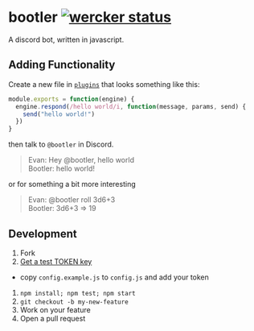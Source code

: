 # bootler [![wercker status](https://app.wercker.com/status/3e11407d5a86d397f9a520f2df3297cb/s/master "wercker status")](https://app.wercker.com/project/bykey/3e11407d5a86d397f9a520f2df3297cb)

A discord bot, written in javascript.

## Adding Functionality
Create a new file in [`plugins`](https://github.com/xori/bootler/tree/master/plugins)
that looks something like this:

```javascript
module.exports = function(engine) {
  engine.respond(/hello world/i, function(message, params, send) {
    send("hello world!")
  })
}
```

then talk to `@bootler` in Discord.

> Evan: Hey @bootler, hello world<br>
> Bootler: hello world!

or for something a bit more interesting

> Evan: @bootler roll 3d6+3<br>
> Bootler: 3d6+3 => 19

## Development

1. Fork
1. [Get a test TOKEN key](https://discordapp.com/developers/applications/me)
  * copy `config.example.js` to `config.js` and add your token
1. `npm install; npm test; npm start`
1. `git checkout -b my-new-feature`
1. Work on your feature
1. Open a pull request
